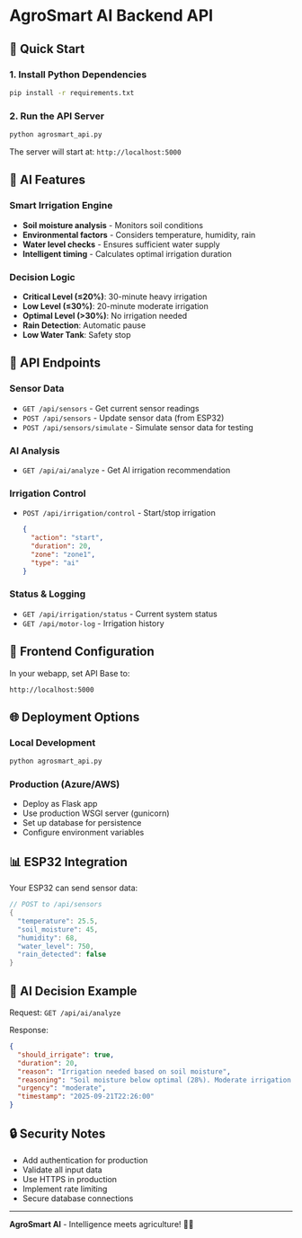 # AgroSmart AI Backend API

## 🚀 Quick Start

### 1. Install Python Dependencies
```bash
pip install -r requirements.txt
```

### 2. Run the API Server
```bash
python agrosmart_api.py
```

The server will start at: `http://localhost:5000`

## 🤖 AI Features

### Smart Irrigation Engine
- **Soil moisture analysis** - Monitors soil conditions
- **Environmental factors** - Considers temperature, humidity, rain
- **Water level checks** - Ensures sufficient water supply
- **Intelligent timing** - Calculates optimal irrigation duration

### Decision Logic
- **Critical Level (≤20%)**: 30-minute heavy irrigation
- **Low Level (≤30%)**: 20-minute moderate irrigation  
- **Optimal Level (>30%)**: No irrigation needed
- **Rain Detection**: Automatic pause
- **Low Water Tank**: Safety stop

## 📡 API Endpoints

### Sensor Data
- `GET /api/sensors` - Get current sensor readings
- `POST /api/sensors` - Update sensor data (from ESP32)
- `POST /api/sensors/simulate` - Simulate sensor data for testing

### AI Analysis
- `GET /api/ai/analyze` - Get AI irrigation recommendation

### Irrigation Control
- `POST /api/irrigation/control` - Start/stop irrigation
  ```json
  {
    "action": "start",
    "duration": 20,
    "zone": "zone1", 
    "type": "ai"
  }
  ```

### Status & Logging
- `GET /api/irrigation/status` - Current system status
- `GET /api/motor-log` - Irrigation history

## 🔧 Frontend Configuration

In your webapp, set API Base to:
```
http://localhost:5000
```

## 🌐 Deployment Options

### Local Development
```bash
python agrosmart_api.py
```

### Production (Azure/AWS)
- Deploy as Flask app
- Use production WSGI server (gunicorn)
- Set up database for persistence
- Configure environment variables

## 📊 ESP32 Integration

Your ESP32 can send sensor data:
```cpp
// POST to /api/sensors
{
  "temperature": 25.5,
  "soil_moisture": 45,
  "humidity": 68,
  "water_level": 750,
  "rain_detected": false
}
```

## 🎯 AI Decision Example

Request: `GET /api/ai/analyze`

Response:
```json
{
  "should_irrigate": true,
  "duration": 20,
  "reason": "Irrigation needed based on soil moisture",
  "reasoning": "Soil moisture below optimal (28%). Moderate irrigation recommended.",
  "urgency": "moderate",
  "timestamp": "2025-09-21T22:26:00"
}
```

## 🔒 Security Notes

- Add authentication for production
- Validate all input data
- Use HTTPS in production
- Implement rate limiting
- Secure database connections

---

**AgroSmart AI** - Intelligence meets agriculture! 🌾🤖
